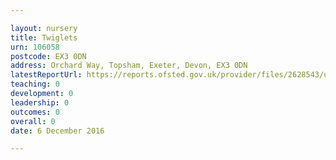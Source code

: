 ```yaml
---

layout: nursery
title: Twiglets
urn: 106058
postcode: EX3 0DN
address: Orchard Way, Topsham, Exeter, Devon, EX3 0DN
latestReportUrl: https://reports.ofsted.gov.uk/provider/files/2628543/urn/106058.pdf
teaching: 0
development: 0
leadership: 0
outcomes: 0
overall: 0
date: 6 December 2016

---
```

